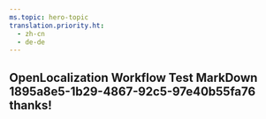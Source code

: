 ```yaml
---
ms.topic: hero-topic
translation.priority.ht: 
  - zh-cn
  - de-de
---
```

## OpenLocalization Workflow Test MarkDown 1895a8e5-1b29-4867-92c5-97e40b55fa76 thanks!
